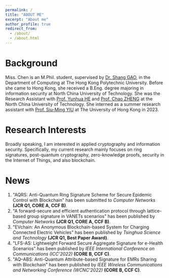 ```yaml
---
permalink: /
title: "ABOUT ME"
excerpt: "About me"
author_profile: true
redirect_from: 
  - /about/
  - /about.html
---
```



Background
======
Miss. Chen is an M.Phil. student, supervised by [Dr. Shang GAO](https://goldsainteagle.github.io/shanggao.github.io/), in the Department of Computing at The Hong Kong Polytechnic University. Before she came to Hong Kong, she received a B.Eng. degree majoring in information security at North China University of Technology. She was the Research Assistant with [Prof. Yunhua HE](http://lwss.ncut.edu.cn/TutorServlet?action=queryDs&teacherid=YTx75JjaQGkuE4yNcPF9Ig==) and [Prof. Chao ZHENG](http://lwss.ncut.edu.cn/TutorServlet?action=queryDs&teacherid=cdHELk601RdNXiezPlHCVw==) at the North China University of Technology. She interned as a summer research assistant with [Prof. Siu-Ming YIU](https://www.cs.hku.hk/people/academic-staff/smyiu) at The University of Hong Kong in 2023.

Research Interests
======
Broadly speaking, I am interested in applied cryptography and information security. Specifically, my current research mainly focuses on ring signatures, post-quantum cryptography, zero-knowledge proofs, security in the Internet of Things, and also blockchain.

News
======
1. "AQRS: Anti-Quantum Ring Signature Scheme for Secure Epidemic Control with Blockchain" has been submitted to *Computer Networks* **(JCR Q1, CORE A, CCF B)**.
2. "A forward-secure and efficient authentication protocol through lattice-based group signature in VANETs scenarios" has been published by *Computer Networks* **(JCR Q1, CORE A, CCF B)**.
3. "EVchain: An Anonymous Blockchain-based System for Charging Connected Electric Vehicles" has been published by *Tsinghua Science and Technology* **(JCR Q1, Best Paper Award)**.
4. "LFS-AS: Lightweight Forward Secure Aggregate Signature for e-Health Scenarios" has been published by *IEEE International Conference on Communications (ICC’2022)* **(CORE B, CCF C)**.
5. "AQ–ABS: Anti-Quantum Attribute-based Signature for EMRs Sharing with Blockchain" has been published by *IEEE Wireless Communications and Networking Conference (WCNC'2022)* **(CORE B, CCF C)**.

